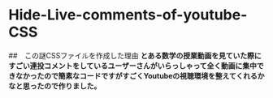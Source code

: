 # Hide-Live-comments-of-youtube-CSS
##　この謎CSSファイルを作成した理由 
**とある数学の授業動画を見ていた際にすごい連投コメントをしているユーザーさんがいらっしゃって全く動画に集中できなかったので簡素なコードですがすごくYoutubeの視聴環境を整えてくれるかなと思ったので作りました。**
